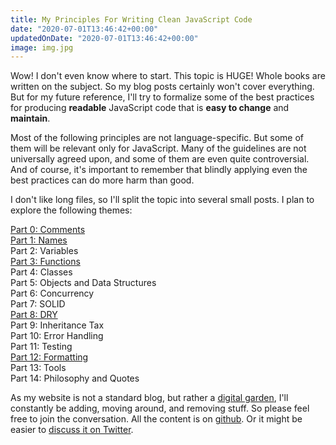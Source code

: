 ```yaml
---
title: My Principles For Writing Clean JavaScript Code
date: "2020-07-01T13:46:42+00:00"
updatedOnDate: "2020-07-01T13:46:42+00:00"
image: img.jpg
---
```


Wow! I don't even know where to start. This topic is HUGE! Whole books are written on the subject. So my blog posts certainly won't cover everything. But for my future reference, I'll try to formalize some of the best practices for producing **readable** JavaScript code that is **easy to change** and **maintain**.

Most of the following principles are not language-specific. But some of them will be relevant only for JavaScript. Many of the guidelines are not universally agreed upon, and some of them are even quite controversial. And of course, it's important to remember that blindly applying even the best practices can do more harm than good.

I don't like long files, so I'll split the topic into several small posts. I plan to explore the following themes:

[Part 0: Comments](https://anastasiya.dev/comments/)  
[Part 1: Names](https://anastasiya.dev/names/)  
Part 2: Variables  
[Part 3: Functions](https://anastasiya.dev/functions/)  
Part 4: Classes  
Part 5: Objects and Data Structures  
Part 6: Concurrency  
Part 7: SOLID  
[Part 8: DRY](https://anastasiya.dev/dry/)  
Part 9: Inheritance Tax  
Part 10: Error Handling  
Part 11: Testing  
[Part 12: Formatting](https://anastasiya.dev/formatting/)  
Part 13: Tools  
Part 14: Philosophy and Quotes

As my website is not a standard blog, but rather a [digital garden](https://anastasiya.dev/why-digital-garden/), I'll constantly be adding, moving around, and removing stuff. So please feel free to join the conversation. All the content is on [github](https://github.com/1itvinka/anastasiya.dev/tree/master/content/blog). Or it might be easier to [discuss it on Twitter](https://mobile.twitter.com/search?q=https://anastasiya.dev/clean-js-code/).
